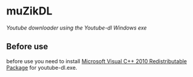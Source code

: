 # muZikDL
_Youtube downloader using the Youtube-dl Windows exe_

## Before use
before use you need to install [Microsoft Visual C++ 2010 Redistributable Package](https://www.microsoft.com/en-US/download/details.aspx?id=5555) for youtube-dl.exe.
